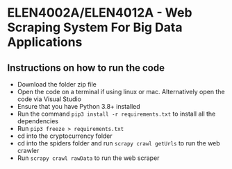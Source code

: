 # ELEN4002A/ELEN4012A - Web Scraping System For Big Data Applications

## Instructions on how to run the code
- Download the folder zip file
- Open the code on a terminal if using linux or mac. Alternatively open the code via Visual Studio
- Ensure that you have Python 3.8+ installed
- Run the command `pip3 install -r requirements.txt` to install all the dependencies
- Run `pip3 freeze > requirements.txt`
- cd into the cryptocurrency folder
- cd into the spiders folder and run `scrapy crawl getUrls` to run the web crawler
- Run `scrapy crawl rawData` to run the web scraper